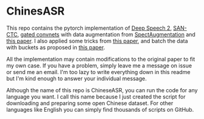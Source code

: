 # ChinesASR

This repo contains the pytorch implementation of [Deep Speech 2](https://arxiv.org/pdf/1512.02595.pdf), [SAN-CTC](https://arxiv.org/pdf/1901.10055.pdf), [gated convnets](https://arxiv.org/pdf/1712.09444.pdf) with data augmentation from [SpectAugmentation](https://arxiv.org/pdf/1904.08779.pdf) and [this paper](https://arxiv.org/pdf/1910.13296.pdf). I also applied some tricks from [this paper](https://arxiv.org/pdf/1904.13377.pdf), and batch the data with buckets as proposed in [this paper](https://arxiv.org/pdf/1705.02414.pdf).

All the implementation may contain modifications to the original paper to fit my own case. If you have a problem, simply leave me a message on issue or send me an email. I'm too lazy to write everything down in this readme but I'm kind enough to answer your individual message.

Although the name of this repo is ChineseASR, you can run the code for any language you want. I call this name because I just created the script for downloading and preparing some open Chinese dataset. For other languages like English you can simply find thousands of scripts on GitHub.
